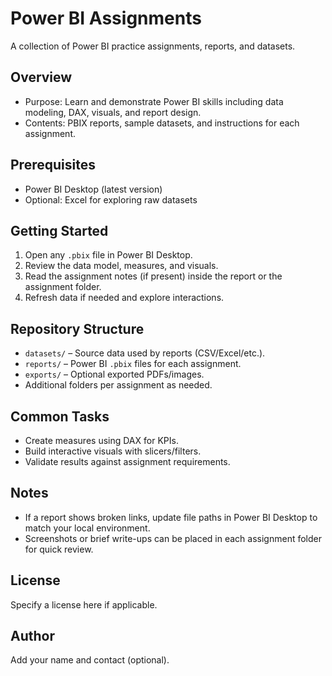 # Power BI Assignments

A collection of Power BI practice assignments, reports, and datasets.

## Overview
- Purpose: Learn and demonstrate Power BI skills including data modeling, DAX, visuals, and report design.
- Contents: PBIX reports, sample datasets, and instructions for each assignment.

## Prerequisites
- Power BI Desktop (latest version)
- Optional: Excel for exploring raw datasets

## Getting Started
1. Open any `.pbix` file in Power BI Desktop.
2. Review the data model, measures, and visuals.
3. Read the assignment notes (if present) inside the report or the assignment folder.
4. Refresh data if needed and explore interactions.

## Repository Structure
- `datasets/` – Source data used by reports (CSV/Excel/etc.).
- `reports/` – Power BI `.pbix` files for each assignment.
- `exports/` – Optional exported PDFs/images.
- Additional folders per assignment as needed.

## Common Tasks
- Create measures using DAX for KPIs.
- Build interactive visuals with slicers/filters.
- Validate results against assignment requirements.

## Notes
- If a report shows broken links, update file paths in Power BI Desktop to match your local environment.
- Screenshots or brief write-ups can be placed in each assignment folder for quick review.

## License
Specify a license here if applicable.

## Author
Add your name and contact (optional).
